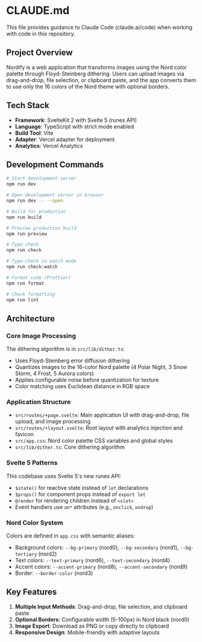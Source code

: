 # CLAUDE.md

This file provides guidance to Claude Code (claude.ai/code) when working with code in this repository.

## Project Overview

Nordify is a web application that transforms images using the Nord color palette through Floyd-Steinberg dithering. Users can upload images via drag-and-drop, file selection, or clipboard paste, and the app converts them to use only the 16 colors of the Nord theme with optional borders.

## Tech Stack

- **Framework**: SvelteKit 2 with Svelte 5 (runes API)
- **Language**: TypeScript with strict mode enabled
- **Build Tool**: Vite
- **Adapter**: Vercel adapter for deployment
- **Analytics**: Vercel Analytics

## Development Commands

```bash
# Start development server
npm run dev

# Open development server in browser
npm run dev -- --open

# Build for production
npm run build

# Preview production build
npm run preview

# Type-check
npm run check

# Type-check in watch mode
npm run check:watch

# Format code (Prettier)
npm run format

# Check formatting
npm run lint
```

## Architecture

### Core Image Processing

The dithering algorithm is in `src/lib/dither.ts`:
- Uses Floyd-Steinberg error diffusion dithering
- Quantizes images to the 16-color Nord palette (4 Polar Night, 3 Snow Storm, 4 Frost, 5 Aurora colors)
- Applies configurable noise before quantization for texture
- Color matching uses Euclidean distance in RGB space

### Application Structure

- `src/routes/+page.svelte`: Main application UI with drag-and-drop, file upload, and image processing
- `src/routes/+layout.svelte`: Root layout with analytics injection and favicon
- `src/app.css`: Nord color palette CSS variables and global styles
- `src/lib/dither.ts`: Core dithering algorithm

### Svelte 5 Patterns

This codebase uses Svelte 5's new runes API:
- `$state()` for reactive state instead of `let` declarations
- `$props()` for component props instead of `export let`
- `@render` for rendering children instead of `<slot>`
- Event handlers use `on*` attributes (e.g., `onclick`, `ondrop`)

### Nord Color System

Colors are defined in `app.css` with semantic aliases:
- Background colors: `--bg-primary` (nord0), `--bg-secondary` (nord1), `--bg-tertiary` (nord2)
- Text colors: `--text-primary` (nord6), `--text-secondary` (nord4)
- Accent colors: `--accent-primary` (nord8), `--accent-secondary` (nord9)
- Border: `--border-color` (nord3)

## Key Features

1. **Multiple Input Methods**: Drag-and-drop, file selection, and clipboard paste
2. **Optional Borders**: Configurable width (5-100px) in Nord black (nord0)
3. **Image Export**: Download as PNG or copy directly to clipboard
4. **Responsive Design**: Mobile-friendly with adaptive layouts
